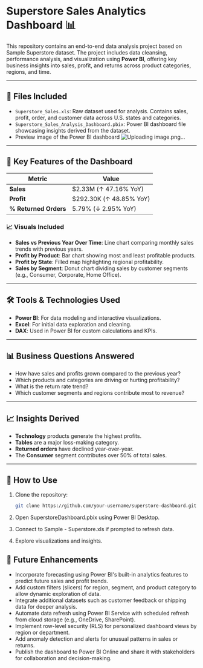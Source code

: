 # Superstore Sales Analytics Dashboard 📊

This repository contains an end-to-end data analysis project based on Sample Superstore dataset. The project includes data cleansing, performance analysis, and visualization using **Power BI**, offering key business insights into sales, profit, and returns across product categories, regions, and time.

---

## 📁 Files Included

- `Superstore_Sales.xls`: Raw dataset used for analysis. Contains sales, profit, order, and customer data across U.S. states and categories.
- `Superstore_Sales_Analysis_Dashboard.pbix`: Power BI dashboard file showcasing insights derived from the dataset.
-  Preview image of the Power BI dashboard
  ![Uploading image.png…]()


---

## 📌 Key Features of the Dashboard

| Metric | Value |
|--------|-------|
| **Sales** | $2.33M (↑ 47.16% YoY) |
| **Profit** | $292.30K (↑ 48.85% YoY) |
| **% Returned Orders** | 5.79% (↓ 2.95% YoY) |

### 📈 Visuals Included

- **Sales vs Previous Year Over Time**: Line chart comparing monthly sales trends with previous years.
- **Profit by Product**: Bar chart showing most and least profitable products.
- **Profit by State**: Filled map highlighting regional profitability.
- **Sales by Segment**: Donut chart dividing sales by customer segments (e.g., Consumer, Corporate, Home Office).

---

## 🛠️ Tools & Technologies Used

- **Power BI**: For data modeling and interactive visualizations.
- **Excel**: For initial data exploration and cleaning.
- **DAX**: Used in Power BI for custom calculations and KPIs.

---

## 📊 Business Questions Answered

- How have sales and profits grown compared to the previous year?
- Which products and categories are driving or hurting profitability?
- What is the return rate trend?
- Which customer segments and regions contribute most to revenue?

---

## 📈 Insights Derived

- **Technology** products generate the highest profits.
- **Tables** are a major loss-making category.
- **Returned orders** have declined year-over-year.
- The **Consumer** segment contributes over 50% of total sales.

---

## 🧾 How to Use

1. Clone the repository:
   ```bash
   git clone https://github.com/your-username/superstore-dashboard.git

2. Open SuperstoreDashboard.pbix using Power BI Desktop.

3. Connect to Sample - Superstore.xls if prompted to refresh data.

4. Explore visualizations and insights.


## 🧠 Future Enhancements
- Incorporate forecasting using Power BI's built-in analytics features to predict future sales and profit trends.
- Add custom filters (slicers) for region, segment, and product category to allow dynamic exploration of data.
- Integrate additional datasets such as customer feedback or shipping data for deeper analysis.
- Automate data refresh using Power BI Service with scheduled refresh from cloud storage (e.g., OneDrive, SharePoint).
- Implement row-level security (RLS) for personalized dashboard views by region or department.
- Add anomaly detection and alerts for unusual patterns in sales or returns.
- Publish the dashboard to Power BI Online and share it with stakeholders for collaboration and decision-making.

